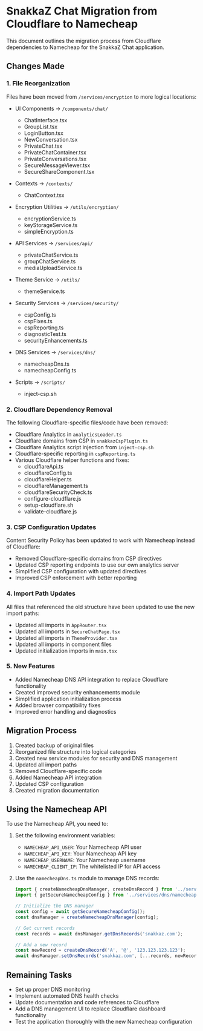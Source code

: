 # SnakkaZ Chat Migration from Cloudflare to Namecheap

This document outlines the migration process from Cloudflare dependencies to Namecheap for the SnakkaZ Chat application.

## Changes Made

### 1. File Reorganization
Files have been moved from `/services/encryption` to more logical locations:

- UI Components → `/components/chat/`
  - ChatInterface.tsx
  - GroupList.tsx
  - LoginButton.tsx
  - NewConversation.tsx
  - PrivateChat.tsx
  - PrivateChatContainer.tsx
  - PrivateConversations.tsx
  - SecureMessageViewer.tsx
  - SecureShareComponent.tsx

- Contexts → `/contexts/`
  - ChatContext.tsx

- Encryption Utilities → `/utils/encryption/`
  - encryptionService.ts
  - keyStorageService.ts
  - simpleEncryption.ts

- API Services → `/services/api/`
  - privateChatService.ts
  - groupChatService.ts
  - mediaUploadService.ts

- Theme Service → `/utils/`
  - themeService.ts

- Security Services → `/services/security/`
  - cspConfig.ts
  - cspFixes.ts
  - cspReporting.ts
  - diagnosticTest.ts
  - securityEnhancements.ts

- DNS Services → `/services/dns/`
  - namecheapDns.ts
  - namecheapConfig.ts

- Scripts → `/scripts/`
  - inject-csp.sh

### 2. Cloudflare Dependency Removal
The following Cloudflare-specific files/code have been removed:

- Cloudflare Analytics in `analyticsLoader.ts`
- Cloudflare domains from CSP in `snakkazCspPlugin.ts`
- Cloudflare Analytics script injection from `inject-csp.sh`
- Cloudflare-specific reporting in `cspReporting.ts`
- Various Cloudflare helper functions and fixes:
  - cloudflareApi.ts
  - cloudflareConfig.ts
  - cloudflareHelper.ts
  - cloudflareManagement.ts
  - cloudflareSecurityCheck.ts
  - configure-cloudflare.js
  - setup-cloudflare.sh
  - validate-cloudflare.js

### 3. CSP Configuration Updates
Content Security Policy has been updated to work with Namecheap instead of Cloudflare:

- Removed Cloudflare-specific domains from CSP directives
- Updated CSP reporting endpoints to use our own analytics server
- Simplified CSP configuration with updated directives
- Improved CSP enforcement with better reporting

### 4. Import Path Updates
All files that referenced the old structure have been updated to use the new import paths:

- Updated all imports in `AppRouter.tsx`
- Updated all imports in `SecureChatPage.tsx` 
- Updated all imports in `ThemeProvider.tsx`
- Updated all imports in component files
- Updated initialization imports in `main.tsx`

### 5. New Features

- Added Namecheap DNS API integration to replace Cloudflare functionality
- Created improved security enhancements module
- Simplified application initialization process
- Added browser compatibility fixes
- Improved error handling and diagnostics

## Migration Process

1. Created backup of original files
2. Reorganized file structure into logical categories
3. Created new service modules for security and DNS management
4. Updated all import paths
5. Removed Cloudflare-specific code
6. Added Namecheap API integration
7. Updated CSP configuration
8. Created migration documentation

## Using the Namecheap API

To use the Namecheap API, you need to:

1. Set the following environment variables:
   - `NAMECHEAP_API_USER`: Your Namecheap API user
   - `NAMECHEAP_API_KEY`: Your Namecheap API key
   - `NAMECHEAP_USERNAME`: Your Namecheap username
   - `NAMECHEAP_CLIENT_IP`: The whitelisted IP for API access

2. Use the `namecheapDns.ts` module to manage DNS records:
   ```typescript
   import { createNamecheapDnsManager, createDnsRecord } from '../services/dns/namecheapDns';
   import { getSecureNamecheapConfig } from '../services/dns/namecheapConfig';

   // Initialize the DNS manager
   const config = await getSecureNamecheapConfig();
   const dnsManager = createNamecheapDnsManager(config);

   // Get current records
   const records = await dnsManager.getDnsRecords('snakkaz.com');

   // Add a new record
   const newRecord = createDnsRecord('A', '@', '123.123.123.123');
   await dnsManager.setDnsRecords('snakkaz.com', [...records, newRecord]);
   ```

## Remaining Tasks

- Set up proper DNS monitoring
- Implement automated DNS health checks
- Update documentation and code references to Cloudflare
- Add a DNS management UI to replace Cloudflare dashboard functionality
- Test the application thoroughly with the new Namecheap configuration
